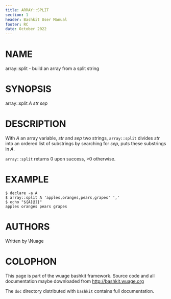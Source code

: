 ```yaml
---
title: ARRAY::SPLIT
section: 1
header: Bashkit User Manual
footer: RC
date: October 2022
---
```


# NAME

array::split - build an array from a split string

# SYNOPSIS

array::split *A* *str* *sep*

# DESCRIPTION

With *A* an array variable, *str* and *sep* two strings, `array::split` divides *str*
into an ordered list of substrings by searching for *sep*, puts these substrings in
*A*.

`array::split` returns 0 upon success, >0 otherwise.

# EXAMPLE

    $ declare -a A
    $ array::split A 'apples,oranges,pears,grapes' ','
    $ echo "${A[@]}"
    apples oranges pears grapes

# AUTHORS
Written by \\Nuage

# COLOPHON
This page is part of the wuage bashkit framework. Source code and all
documentation maybe downloaded from <http://bashkit.wuage.org>

The `doc` directory distributed with `bashkit` contains full documentation.
